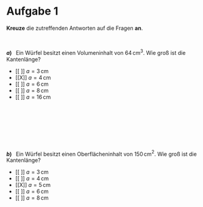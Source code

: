 <!--
version:  0.0.1

language: de

@style
input {
    text-align: center;
}

.flex-container {
    display: flex;
    flex-wrap: wrap;
    align-items: stretch;
    gap: 20px;
}

.flex-child {
    flex: 1;
    min-width: 350px;
    margin-right: 20px;
}

@media (max-width: 400px) {
    .flex-child {
        flex: 100%;
        margin-right: 0;
    }
}
@end

formula: \carry   \textcolor{red}{\scriptsize #1}
formula: \digit   \rlap{\carry{#1}}\phantom{#2}#2
formula: \permil  \text{‰}

import: https://raw.githubusercontent.com/liaTemplates/algebrite/master/README.md
import: https://raw.githubusercontent.com/LiaTemplates/Tikz-Jax/main/README.md

script: https://cdn.jsdelivr.net/gh/LiaTemplates/Tikz-Jax@main/dist/index.js

@round
<script>
  let value = `@input`;
  if (value.startsWith("@")) {
    ""
  } else {
    value = JSON.parse(value);
    value = value[0]
    value = value.replace(/,/g, ".");
    value = parseFloat(value);
    value = Math.round(value * Math.pow(10,@1)) / Math.pow(10,@1);
    value == @0
  }
</script>
@end

tags: Einheiten, Quader, Länge, Volumen, Fläche, leicht

-->





# Aufgabe 1


**Kreuze** die zutreffenden Antworten auf die Fragen **an**.

<br>


<section class="flex-container">

<div class="flex-child">

__$a)\;\;$__ Ein Würfel besitzt einen Volumeninhalt von $64\,$cm$^3$. Wie groß ist die Kantenlänge?


- [[ ]] $a=3\,$cm
- [[X]] $a=4\,$cm
- [[ ]] $a=6\,$cm
- [[ ]] $a=8\,$cm
- [[ ]] $a=16\,$cm

<br>
<br>
<br>

<br>
<br>
<br>

</div>

</section>







<section class="flex-container">

<div class="flex-child">

__$b)\;\;$__ Ein Würfel besitzt einen Oberflächeninhalt von $150\,$cm$^2$. Wie groß ist die Kantenlänge?


- [[ ]] $a=3\,$cm
- [[ ]] $a=4\,$cm
- [[X]] $a=5\,$cm
- [[ ]] $a=6\,$cm
- [[ ]] $a=8\,$cm

<br>
<br>
<br>

</div>

</section>


<br>
<br>
<br>
<br>
<br>